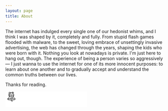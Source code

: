 ```yaml
---
layout: page
title: About
---
```


The internet has indulged every single one of our hedonist whims, and I think I was shaped by it, completely and fully. From stupid flash games flooded with malware, to the sweet, loving embrace of unsettingly invasive advertising, the web has changed through the years, shaping the kids who were born with it. Nothing you look at nowadays is private. I'm just here to hang out, though. The experience of being a person varies so aggressively— I just wanna to use the internet for one of its more innocent purposes: to learn about one another and to gradually accept and understand the common truths between our lives.

Thanks for reading.

<img src="/images/cat.gif">
